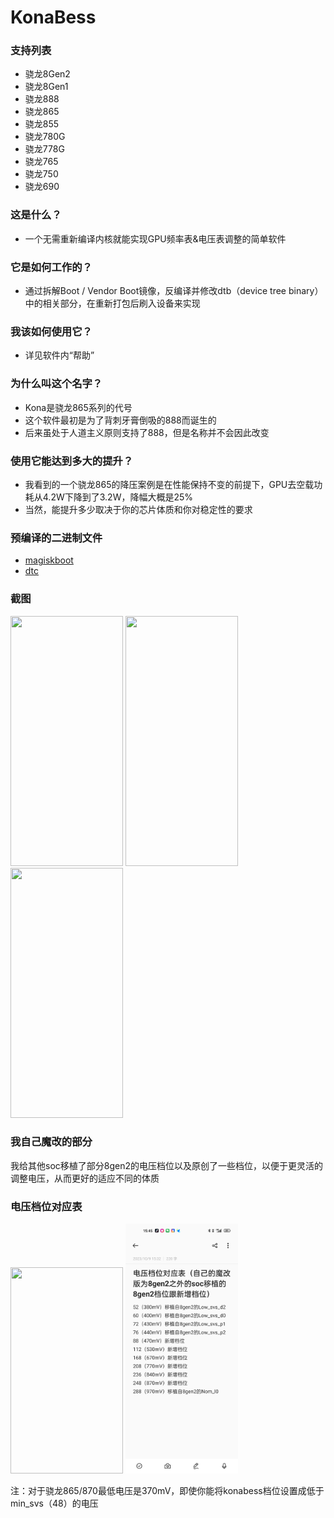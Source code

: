 # KonaBess
### 支持列表
* 骁龙8Gen2
* 骁龙8Gen1
* 骁龙888
* 骁龙865
* 骁龙855
* 骁龙780G
* 骁龙778G
* 骁龙765
* 骁龙750
* 骁龙690

### 这是什么？

- 一个无需重新编译内核就能实现GPU频率表&电压表调整的简单软件

### 它是如何工作的？

- 通过拆解Boot / Vendor Boot镜像，反编译并修改dtb（device tree binary）中的相关部分，在重新打包后刷入设备来实现

### 我该如何使用它？

- 详见软件内“帮助”

### 为什么叫这个名字？

- Kona是骁龙865系列的代号
- 这个软件最初是为了背刺牙膏倒吸的888而诞生的
- 后来虽处于人道主义原则支持了888，但是名称并不会因此改变

### 使用它能达到多大的提升？

- 我看到的一个骁龙865的降压案例是在性能保持不变的前提下，GPU去空载功耗从4.2W下降到了3.2W，降幅大概是25%
- 当然，能提升多少取决于你的芯片体质和你对稳定性的要求

### 预编译的二进制文件

- [magiskboot](https://github.com/topjohnwu/Magisk)
- [dtc](https://github.com/xzr467706992/dtc-aosp/tree/standalone)

### 截图
<img src="https://raw.githubusercontent.com/xzr467706992/KonaBess/master/screenshots/ss1.jpg" width="180" height="400" /> <img src="https://raw.githubusercontent.com/xzr467706992/KonaBess/master/screenshots/ss2.jpg" width="180" height="400" /> <img src="https://raw.githubusercontent.com/xzr467706992/KonaBess/master/screenshots/ss3.jpg" width="180" height="400" /> 

### 我自己魔改的部分

我给其他soc移植了部分8gen2的电压档位以及原创了一些档位，以便于更灵活的调整电压，从而更好的适应不同的体质

### 电压档位对应表
<img src="https://raw.githubusercontent.com/AirStewart350/KonaBess/master/screenshots/IMG_20231009_160008.jpg" width="180" height="330" /> <img src="https://raw.githubusercontent.com/AirStewart350/KonaBess/master/screenshots/Screenshot_2023-10-09-15-45-24-58_ae1f93045b87aacac90efbb155289789.jpg" width="180" height="400" />

注：对于骁龙865/870最低电压是370mV，即使你能将konabess档位设置成低于min_svs（48）的电压
